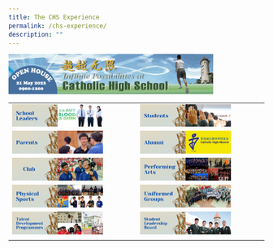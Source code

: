 ```yaml
---
title: The CHS Experience
permalink: /chs-experience/
description: ""
---
```

<img src="/images/oh1.png" style="width:80%">

|  	|  	|
|---	|---	|
|  <a href="https://youtu.be/BfsEYC91nro"><img style="width:75%" src="/images/oh11.png"></a>	| <a href="https://youtu.be/hzjWKIC8V54"><img style="width:75%" src="/images/oh12.png"></a> 	|
| <a href="https://www.youtube.com/watch?v=UkS8MR_veWU"><img style="width:75%" src="/images/oh13.png"></a> 	|  <a href="https://www.youtube.com/watch?v=YoDmYIhRJOQ"><img style="width:75%" src="/images/oh14.png"></a>	|
| <a href="https://catholichigh.moe.edu.sg/chs-club-and-society2/"><img style="width:75%" src="/images/oh15.png"></a> 	| <a href="https://catholichigh.moe.edu.sg/chs-performing-arts2/"><img style="width:75%" src="/images/oh16.png"></a> 	|
| <a href="https://catholichigh.moe.edu.sg/chs-experience/"><img style="width:75%" src="/images/oh17.png"></a> 	|  <a href="https://catholichigh.moe.edu.sg/chs-sports2/"><img style="width:75%" src="/images/oh18.png"></a>	|
| <a href="https://catholichigh.moe.edu.sg/chs-talent-development-programme2/"><img style="width:75%" src="/images/oh19.png"></a> 	| <a href="https://catholichigh.moe.edu.sg/chs-student-leadership2/"><img style="width:75%" src="/images/oh20.png"></a> 	|
|  	|  	|

